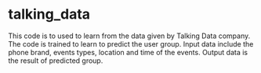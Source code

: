 # talking_data
This code is to used to learn from the data given by Talking Data company. The code is trained to learn to predict the user group. Input data include the phone brand, events types, location and time of the events. Output data is the result of predicted group.
